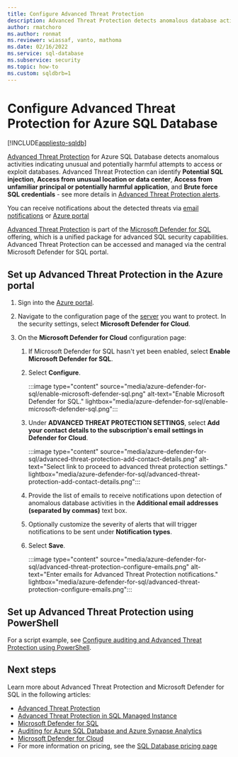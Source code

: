```yaml
---
title: Configure Advanced Threat Protection
description: Advanced Threat Protection detects anomalous database activities indicating potential security threats to the database in Azure SQL Database
author: rmatchoro
ms.author: ronmat
ms.reviewer: wiassaf, vanto, mathoma
ms.date: 02/16/2022
ms.service: sql-database
ms.subservice: security
ms.topic: how-to
ms.custom: sqldbrb=1
---
```

# Configure Advanced Threat Protection for Azure SQL Database
[!INCLUDE[appliesto-sqldb](../includes/appliesto-sqldb.md)]

[Advanced Threat Protection](threat-detection-overview.md) for Azure SQL Database detects anomalous activities indicating unusual and potentially harmful attempts to access or exploit databases. Advanced Threat Protection can identify **Potential SQL injection**, **Access from unusual location or data center**, **Access from unfamiliar principal or potentially harmful application**, and **Brute force SQL credentials** - see more details in [Advanced Threat Protection alerts](threat-detection-overview.md#alerts).

You can receive notifications about the detected threats via [email notifications](threat-detection-overview.md#explore-detection-of-a-suspicious-event) or [Azure portal](threat-detection-overview.md#explore-alerts-in-the-azure-portal)

[Advanced Threat Protection](threat-detection-overview.md) is part of the [Microsoft Defender for SQL](azure-defender-for-sql.md) offering, which is a unified package for advanced SQL security capabilities. Advanced Threat Protection can be accessed and managed via the central Microsoft Defender for SQL portal.

## Set up Advanced Threat Protection in the Azure portal

1. Sign into the [Azure portal](https://portal.azure.com).
2. Navigate to the configuration page of the [server](logical-servers.md) you want to protect. In the security settings, select **Microsoft Defender for Cloud**.
3. On the **Microsoft Defender for Cloud** configuration page:

   1. If Microsoft Defender for SQL hasn't yet been enabled, select **Enable Microsoft Defender for SQL**.
   
   1. Select **Configure**.
   
       :::image type="content" source="media/azure-defender-for-sql/enable-microsoft-defender-sql.png" alt-text="Enable Microsoft Defender for SQL." lightbox="media/azure-defender-for-sql/enable-microsoft-defender-sql.png":::
    
   1. Under **ADVANCED THREAT PROTECTION SETTINGS**, select **Add your contact details to the subscription's email settings in Defender for Cloud**.

       :::image type="content" source="media/azure-defender-for-sql/advanced-threat-protection-add-contact-details.png" alt-text="Select link to proceed to advanced threat protection settings." lightbox="media/azure-defender-for-sql/advanced-threat-protection-add-contact-details.png":::
    
   1. Provide the list of emails to receive notifications upon detection of anomalous database activities in the **Additional email addresses (separated by commas)** text box.
   1. Optionally customize the severity of alerts that will trigger notifications to be sent under **Notification types**.
   1. Select **Save**.

       :::image type="content" source="media/azure-defender-for-sql/advanced-threat-protection-configure-emails.png" alt-text="Enter emails for Advanced Threat Protection notifications." lightbox="media/azure-defender-for-sql/advanced-threat-protection-configure-emails.png":::
    
## Set up Advanced Threat Protection using PowerShell

For a script example, see [Configure auditing and Advanced Threat Protection using PowerShell](/powershell/module/az.sql/update-azsqlserveradvancedthreatprotectionsetting?preserve-view=true).

## Next steps

Learn more about Advanced Threat Protection and Microsoft Defender for SQL in the following articles:

- [Advanced Threat Protection](threat-detection-overview.md)
- [Advanced Threat Protection in SQL Managed Instance](../managed-instance/threat-detection-configure.md)
- [Microsoft Defender for SQL](azure-defender-for-sql.md)
- [Auditing for Azure SQL Database and Azure Synapse Analytics](auditing-overview.md)
- [Microsoft Defender for Cloud](/azure/security-center/security-center-introduction)
- For more information on pricing, see the [SQL Database pricing page](https://azure.microsoft.com/pricing/details/sql-database/)
